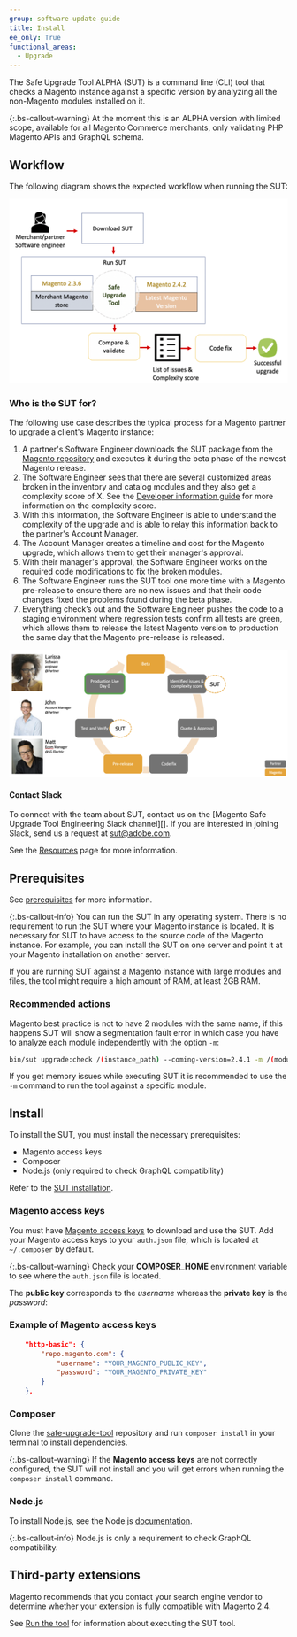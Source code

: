 ```yaml
---
group: software-update-guide
title: Install
ee_only: True
functional_areas:
  - Upgrade
---
```


The Safe Upgrade Tool ALPHA (SUT) is a command line (CLI) tool that checks a Magento instance against a specific version by analyzing all the non-Magento modules installed on it.

{:.bs-callout-warning}
At the moment this is an ALPHA version with limited scope, available for all Magento Commerce merchants, only validating PHP Magento APIs and GraphQL schema.

## Workflow

The following diagram shows the expected workflow when running the SUT:

![SUT Diagram](img/mvp-diagram-v2.png)

### Who is the SUT for?

The following use case describes the typical process for a Magento partner to upgrade a client's Magento instance:

1. A partner's Software Engineer downloads the SUT package from the [Magento repository](https://repo.magento.com/) and executes it during the beta phase of the newest Magento release.
1. The Software Engineer sees that there are several customized areas broken in the inventory and catalog modules and they also get a complexity score of X. See the [Developer information guide]({{site.baseurl}}/safe-upgrade-tool/developer.html) for more information on the complexity score.
1. With this information, the Software Engineer is able to understand the complexity of the upgrade and is able to relay this information back to the partner's Account Manager.
1. The Account Manager creates a timeline and cost for the Magento upgrade, which allows them to get their manager's approval.
1. With their manager's approval, the Software Engineer works on the required code modifications to fix the broken modules.
1. The Software Engineer runs the SUT tool one more time with a Magento pre-release to ensure there are no new issues and that their code changes fixed the problems found during the beta phase.
1. Everything check’s out and the Software Engineer pushes the code to a staging environment where regression tests confirm all tests are green, which allows them to release the latest Magento version to production the same day that the Magento pre-release is released.

![SUT audience](img/audience-sut.png)

#### Contact Slack

To connect with the team about SUT, contact us on the [Magento Safe Upgrade Tool Engineering Slack channel][]. If you are interested in joining Slack, send us a request at [sut@adobe.com](mailto:sut@adobe.com).

See the [Resources]({{site.baseurl}}/community/resources/resources.html) page for more information.

## Prerequisites

See [prerequisites]({{site.baseurl}}/safe-upgrade-tool/prerequisites.html) for more information.

{:.bs-callout-info}
You can run the SUT in any operating system. There is no requirement to run the SUT where your Magento instance is located. It is necessary for SUT to have access to the source code of the Magento instance. For example, you can install the SUT on one server and point it at your Magento installation on another server.

If you are running SUT against a Magento instance with large modules and files, the tool might require a high amount of RAM, at least 2GB RAM.

### Recommended actions

Magento best practice is not to have 2 modules with the same name, if this happens SUT will show a segmentation fault error in which case you have to analyze each module independently with the option `-m`:

  ```bash
  bin/sut upgrade:check /(instance_path) --coming-version=2.4.1 -m /(module_path)
  ```

If you get memory issues while executing SUT it is recommended to use the `-m` command to run the tool against a specific module.

## Install

To install the SUT, you must install the necessary prerequisites:

*  Magento access keys
*  Composer
*  Node.js (only required to check GraphQL compatibility)

Refer to the [SUT installation]({{site.baseurl}}/safe-upgrade-tool/install.html#install).

### Magento access keys

You must have [Magento access keys]({{site.baseurl}}/marketplace/sellers/profile-information.html#access-keys) to download and use the SUT. Add your Magento access keys to your `auth.json` file, which is located at `~/.composer` by default.

{:.bs-callout-warning}
Check your **COMPOSER_HOME** environment variable to see where the `auth.json` file is located.

The **public key** corresponds to the _username_ whereas the **private key** is the _password_:

### Example of Magento access keys

```json
    "http-basic": {
        "repo.magento.com": {
            "username": "YOUR_MAGENTO_PUBLIC_KEY",
            "password": "YOUR_MAGENTO_PRIVATE_KEY"
        }
    },
```

### Composer

Clone the [safe-upgrade-tool](https://github.com/magento-commerce/safe-upgrade-tool) repository and run `composer install` in your terminal to install dependencies.

{:.bs-callout-warning}
If the **Magento access keys** are not correctly configured, the SUT will not install and you will get errors when running the `composer install` command.

### Node.js

To install Node.js, see the Node.js [documentation](https://nodejs.dev/learn/how-to-install-nodejs).

{:.bs-callout-info}
Node.js is only a requirement to check GraphQL compatibility.

## Third-party extensions

Magento recommends that you contact your search engine vendor to determine whether your extension is fully compatible with Magento 2.4.

See [Run the tool]({{site.baseurl}}/safe-upgrade-tool/run.html) for information about executing the SUT tool.